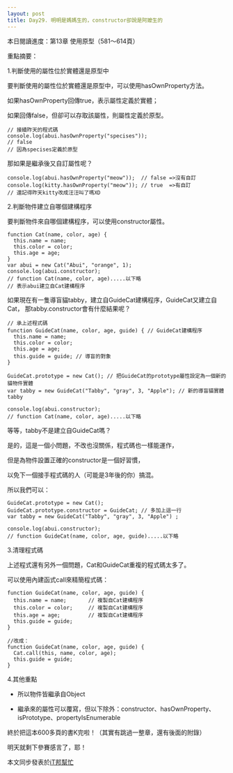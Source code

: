 ```yaml
---
layout: post
title: Day29. 明明是媽媽生的，constructor卻說是阿嬤生的
---
```

本日閱讀進度：第13章 使用原型（581～614頁）

重點摘要：

1.判斷使用的屬性位於實體還是原型中

要判斷使用的屬性位於實體還是原型中，可以使用hasOwnProperty方法。

如果hasOwnProperty回傳true，表示屬性定義於實體；

如果回傳false，但卻可以存取該屬性，則屬性定義於原型。
```
// 接續昨天的程式碼
console.log(abui.hasOwnProperty("specises"));
// false
// 因為specises定義於原型
```
那如果是繼承後又自訂屬性呢？
```
console.log(abui.hasOwnProperty("meow"));  // false =>沒有自訂
console.log(kitty.hasOwnProperty("meow")); // true  =>有自訂
// 還記得昨天kitty改成汪汪叫了嗎XD
```

2.判斷物件建立自哪個建構程序

要判斷物件來自哪個建構程序，可以使用constructor屬性。
```
function Cat(name, color, age) {
  this.name = name;
  this.color = color;
  this.age = age;
}
var abui = new Cat("Abui", "orange", 1);
console.log(abui.constructor);
// function Cat(name, color, age).....以下略
// 表示abui建立自Cat建構程序
```
如果現在有一隻導盲貓tabby，建立自GuideCat建構程序，GuideCat又建立自Cat，
那tabby.constructor會有什麼結果呢？
```
// 承上述程式碼
function GuideCat(name, color, age, guide) { // GuideCat建構程序
  this.name = name;
  this.color = color;
  this.age = age;
  this.guide = guide; // 導盲的對象
}

GuideCat.prototype = new Cat(); // 把GuideCat的prototype屬性設定為一個新的貓物件實體
var tabby = new GuideCat("Tabby", "gray", 3, "Apple"); // 新的導盲貓實體tabby

console.log(abui.constructor);
// function Cat(name, color, age).....以下略
```
等等，tabby不是建立自GuideCat嗎？

是的，這是一個小問題，不改也沒關係，程式碼也一樣能運作，

但是為物件設置正確的constructor是一個好習慣，

以免下一個接手程式碼的人（可能是3年後的你）搞混。

所以我們可以：
```
GuideCat.prototype = new Cat();
GuideCat.prototype.constructor = GuideCat; // 多加上這一行
var tabby = new GuideCat("Tabby", "gray", 3, "Apple") ;

console.log(abui.constructor);
// function GuideCat(name, color, age, guide).....以下略
```

3.清理程式碼

上述程式還有另外一個問題，Cat和GuideCat重複的程式碼太多了。

可以使用內建函式call來精簡程式碼：
```
function GuideCat(name, color, age, guide) { 
  this.name = name;       // 複製自Cat建構程序
  this.color = color;     // 複製自Cat建構程序
  this.age = age;         // 複製自Cat建構程序
  this.guide = guide;
}

//改成：
function GuideCat(name, color, age, guide) { 
  Cat.call(this, name, color, age);
  this.guide = guide;
}
```

4.其他重點

- 所以物件皆繼承自Object

- 繼承來的屬性可以覆寫，但以下除外：constructor、hasOwnProperty、isPrototype、propertyIsEnumerable


終於把這本600多頁的書K完啦！（其實有跳過一整章，還有後面的附錄）

明天就剩下參賽感言了，耶！


本文同步發表於[iT邦幫忙](https://ithelp.ithome.com.tw/articles/10227719)